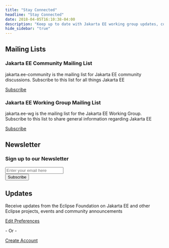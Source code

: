 ```yaml
---
title: "Stay Connected"
headline: "Stay Connected" 
date: 2018-04-05T16:10:38-04:00
description: "Keep up to date with Jakarta EE working group updates, community news and announcement."
hide_sidebar: "true"
---
```

<h2 class="text-center heading-line"><span>Mailing Lists</span></h2>

<div class="row text-center">
  <div class="col-sm-12">
    <h3>Jakarta EE Community Mailing List</h3>
    <p>jakarta.ee-community is the mailing list for Jakarta EE community discussions. Subscribe to this list for all things Jakarta EE</p>
    <p>
      <a class="btn btn-primary btn-lg" href="https://accounts.eclipse.org/mailing-list/jakarta.ee-community">Subscribe</a>
    </p>
  </div>
  <div class="col-sm-12">
    <h3>Jakarta EE Working Group Mailing List</h3>
    <p>jakarta.ee-wg is the mailing list for the Jakarta EE Working Group. Subscribe to this list to share general information regarding Jakarta EE</p>
    <p><a class="btn btn-primary btn-lg" href="https://accounts.eclipse.org/mailing-list/jakarta.ee-wg">Subscribe</a>
    </p>
  </div>
</div>
<div class="row text-center margin-top-30">
  <div class="col-md-18 col-md-offset-3">
    <h2 class="text-center heading-line">
      <span>Newsletter</span>
    </h2>     
    <h3>Sign up to our Newsletter</h3>
    <form action="https://eclipsecon.us6.list-manage.com/subscribe/post" method="post" target="_blank">
      <div class="form-group col-md-12 col-md-offset-6 text-center">
       <input type="email" value="" name="EMAIL" class="form-control text-center" id="mce-EMAIL" placeholder="Enter your email here">
       <input type="hidden" name="u" value="eaf9e1f06f194eadc66788a85">
       <input type="hidden" name="id" value="98ae69e304">
      </div>
      <div class="col-md-24">
      <input type="submit" value="Subscribe" name="subscribe" class="button btn btn-primary btn-lg">
    </form>
  </div>
</div>
<div class="row text-center margin-top-50 margin-bottom-30">
  <div class="col-md-18 col-md-offset-3">
    <h2 class="text-center heading-line">
      <span>Updates</span>
    </h2>
    <p>Receive updates from the Eclipse Foundation on Jakarta EE and other Eclipse projects, events and community announcements</p>
    <p><a class="btn btn-primary btn-lg" href="https://accounts.eclipse.org/user/edit#open_tab_privacy"> Edit Preferences</a></p>
    <p>- Or -</p>
    <p> <a class="" href="https://accounts.eclipse.org/user/register">Create Account</a></p>
  </div>
</div>
